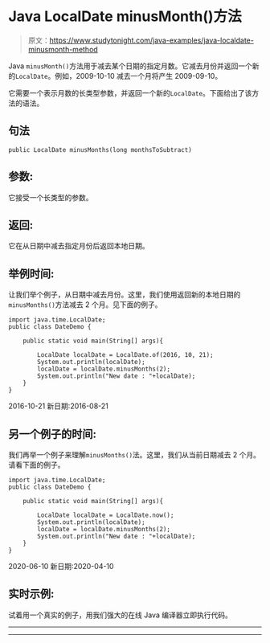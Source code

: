 # Java LocalDate minusMonth()方法

> 原文：<https://www.studytonight.com/java-examples/java-localdate-minusmonth-method>

Java `minusMonth()`方法用于减去某个日期的指定月数。它减去月份并返回一个新的`LocalDate`。例如，2009-10-10 减去一个月将产生 2009-09-10。

它需要一个表示月数的长类型参数，并返回一个新的`LocalDate`。下面给出了该方法的语法。

## 句法

```
public LocalDate minusMonths(long monthsToSubtract)
```

## 参数:

它接受一个长类型的参数。

## 返回:

它在从日期中减去指定月份后返回本地日期。

## 举例时间:

让我们举个例子，从日期中减去月份。这里，我们使用返回新的本地日期的`minusMonths()`方法减去 2 个月。见下面的例子。

```
import java.time.LocalDate; 
public class DateDemo {

	public static void main(String[] args){  

		LocalDate localDate = LocalDate.of(2016, 10, 21);
		System.out.println(localDate);
		localDate = localDate.minusMonths(2);
		System.out.println("New date : "+localDate);
	}
}
```

2016-10-21
新日期:2016-08-21

## 另一个例子的时间:

我们再举一个例子来理解`minusMonths()`法。这里，我们从当前日期减去 2 个月。请看下面的例子。

```
import java.time.LocalDate; 
public class DateDemo {

	public static void main(String[] args){  

		LocalDate localDate = LocalDate.now();
		System.out.println(localDate);
		localDate = localDate.minusMonths(2);
		System.out.println("New date : "+localDate);
	}
}
```

2020-06-10
新日期:2020-04-10

## 实时示例:

试着用一个真实的例子，用我们强大的在线 Java 编译器立即执行代码。

* * *

* * *